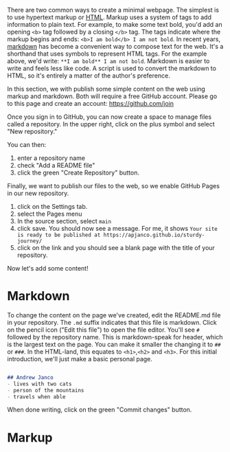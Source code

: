 There are two common ways to create a minimal webpage.  The simplest is to use hypertext markup or [HTML](https://developer.mozilla.org/en-US/docs/Web/HTML). Markup uses a system of tags to add information to plain text. For example, to make some text bold, you'd add an opening `<b>` tag followed by a closing `</b>` tag.  The tags indicate where the markup begins and ends: `<b>I am bold</b> I am not bold`. In recent years, [markdown](https://www.markdownguide.org/) has become a convenient way to compose text for the web. It's a shorthand that uses symbols to represent HTML tags. For the example above, we'd write: `**I am bold** I am not bold`. Markdown is easier to write and feels less like code. A script is used to convert the markdown to HTML, so it's entirely a matter of the author's preference.  

In this section, we with publish some simple content on the web using markup and markdown. Both will require a free GitHub account. Please go to this page and create an account: https://github.com/join  

Once you sign in to GitHub, you can now create a space to manage files called a repository.  In the upper right, click on the plus symbol and select "New 
repository." 

You can then:
1. enter a repository name
2. check "Add a README file"
3. click the green "Create Repository" button. 

Finally, we want to publish our files to the web, so we enable GitHub Pages in our new repository.
1. click on the Settings tab. 
2. select the Pages menu
3. In the source section, select `main` 
4. click save. You should now see a message. For me, it shows `Your site is ready to be published at https://apjanco.github.io/sturdy-journey/`
6. click on the link and you should see a blank page with the title of your repository. 

Now let's add some content!  

# Markdown 
To change the content on the page we've created, edit the README.md file in your repository.  The `.md` suffix indicates that this file is markdown. Click on the pencil icon ("Edit this file") to open the file editor. You'll see `#` followed by the repository name.  This is markdown-speak for header, which is the largest text on the page.  You can make it smaller the changing it to `##` or `###`.  In the HTML-land, this equates to `<h1>`,`<h2>` and `<h3>`. For this initial introduction, we'll just make a basic personal page. 
```markdown 

## Andrew Janco
- lives with two cats
- person of the mountains
- travels when able

```
When done writing, click on the green "Commit changes" button. 

# Markup 
 
